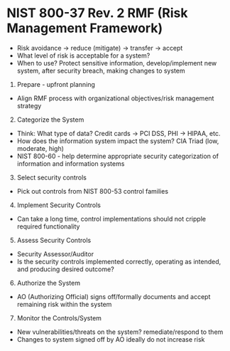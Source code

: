 # NIST 800-37 Rev. 2 RMF (Risk Management Framework)
* Risk avoidance -> reduce (mitigate) -> transfer -> accept
* What level of risk is acceptable for a system? 
* When to use? Protect sensitive information, develop/implement new system, after security breach, making changes to system
1) Prepare - upfront planning
* Align RMF process with organizational objectives/risk management strategy 
2) Categorize the System
* Think: What type of data? Credit cards -> PCI DSS, PHI -> HIPAA, etc.
* How does the information system impact the system? CIA Triad (low, moderate, high) 
* NIST 800-60 - help determine appropriate security categorization of information and information systems
3) Select security controls
* Pick out controls from NIST 800-53 control families
4) Implement Security Controls
* Can take a long time, control implementations should not cripple required functionality
5) Assess Security Controls
* Security Assessor/Auditor
* Is the security controls implemented correctly, operating as intended, and producing desired outcome?
6) Authorize the System
* AO (Authorizing Official) signs off/formally documents and accept remaining risk within the system
7) Monitor the Controls/System
* New vulnerabilities/threats on the system? remediate/respond to them
* Changes to system signed off by AO ideally do not increase risk




